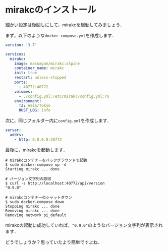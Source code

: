 # mirakcのインストール

細かい設定は後回しにして，mirakcを起動してみましょう．

まず，以下のような`docker-compose.yml`を作成します．

```yaml
version: '3.7'

services:
  mirakc:
    image: masnagam/mirakc:alpine
    container_name: mirakc
    init: true
    restart: unless-stopped
    ports:
      - 40772:40772
    volumes:
      - ./config.yml:/etc/mirakc/config.yml:ro
    environment:
      TZ: Asia/Tokyo
      RUST_LOG: info
```

次に，同じフォルダー内に`config.yml`を作成します．

```yaml
server:
  addrs:
    - http: 0.0.0.0:40772
```

最後に，mirakcを起動します．

```console
# mirakcコンテナーをバックグラウンドで起動
$ sudo docker-compose up -d
Starting mirakc ... done

# バージョン文字列の取得
$ curl -s http://localhost:40772/api/version
"0.9.0"

# mirakcコンテナーのシャットダウン
$ sudo docker-compose down
Stopping mirakc ... done
Removing mirakc ... done
Removing network pi_default
```

mirakcの起動に成功していれば，`"0.9.0"`のようなバージョン文字列が表示されます．

どうでしょうか？思っていたより簡単ですよね．
